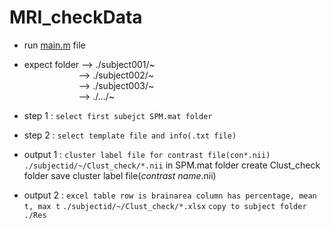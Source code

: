 # MRI_checkData
- run [main.m](./code/main.m) file
- expect folder --> ./subject001/~  
&nbsp;&nbsp;&nbsp;&nbsp;&nbsp;&nbsp;&nbsp;&nbsp;&nbsp;&nbsp;&nbsp;&nbsp;&nbsp;&nbsp;&nbsp;&nbsp;&nbsp;&nbsp;&nbsp;&nbsp;&nbsp; --> ./subject002/~  
&nbsp;&nbsp;&nbsp;&nbsp;&nbsp;&nbsp;&nbsp;&nbsp;&nbsp;&nbsp;&nbsp;&nbsp;&nbsp;&nbsp;&nbsp;&nbsp;&nbsp;&nbsp;&nbsp;&nbsp;&nbsp; --> ./subject003/~  
&nbsp;&nbsp;&nbsp;&nbsp;&nbsp;&nbsp;&nbsp;&nbsp;&nbsp;&nbsp;&nbsp;&nbsp;&nbsp;&nbsp;&nbsp;&nbsp;&nbsp;&nbsp;&nbsp;&nbsp;&nbsp; --> ./.../~

- step 1 : `select first subejct SPM.mat folder`  
- step 2 : `select template file and info(.txt file)`
- output 1 : `cluster label file for contrast file(con*.nii)` `./subjectid/~/Clust_check/*.nii` in SPM.mat folder create Clust_check folder save cluster label file(*contrast name*.nii)
- output 2 : `excel table row is brainarea column has percentage, mean t, max t`  `./subjectid/~/Clust_check/*.xlsx` `copy to subject folder ./Res`
